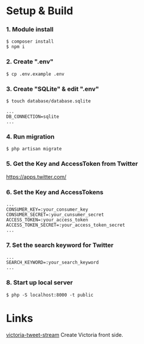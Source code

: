 # Setup & Build

### 1. Module install

```
$ composer install
$ npm i
```

### 2. Create ".env"

```
$ cp .env.example .env
```

### 3. Create "SQLite" & edit ".env"

```
$ touch database/database.sqlite
```

```
...
DB_CONNECTION=sqlite
...
```

### 4. Run migration

```
$ php artisan migrate
```

### 5. Get the Key and AccessToken from Twitter

https://apps.twitter.com/

### 6. Set the Key and AccessTokens

```
...
CONSUMER_KEY=:your_consumer_key
CONSUMER_SECRET=:your_cunsumer_secret
ACCESS_TOKEN=:your_access_token
ACCESS_TOKEN_SECRET=:your_access_token_secret
...
```

### 7. Set the search keyword for Twitter

```
...
SEARCH_KEYWORD=:your_search_keyword
...
```

### 8. Start up local server

```
$ php -S localhost:8000 -t public
```

# Links
[victoria-tweet-stream](https://github.com/tyokinuhata/victoria-tweet-stream)
Create Victoria front side.
